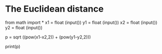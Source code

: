 The Euclidean distance
=====================
from math import *
x1 = float (input())
y1 = float (input())
x2 = float (input())
y2 = float (input())

p = sqrt ((pow(x1-x2,2)) + (pow(y1-y2,2)))

print(p)

